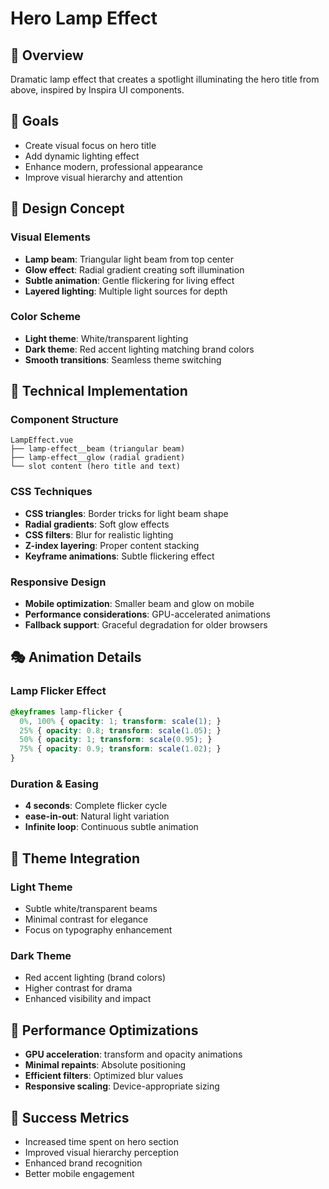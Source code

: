 # Hero Lamp Effect

## 📖 Overview
Dramatic lamp effect that creates a spotlight illuminating the hero title from above, inspired by Inspira UI components.

## 🎯 Goals
- Create visual focus on hero title
- Add dynamic lighting effect
- Enhance modern, professional appearance
- Improve visual hierarchy and attention

## 🎨 Design Concept

### Visual Elements
- **Lamp beam**: Triangular light beam from top center
- **Glow effect**: Radial gradient creating soft illumination
- **Subtle animation**: Gentle flickering for living effect
- **Layered lighting**: Multiple light sources for depth

### Color Scheme
- **Light theme**: White/transparent lighting
- **Dark theme**: Red accent lighting matching brand colors
- **Smooth transitions**: Seamless theme switching

## 🔧 Technical Implementation

### Component Structure
```
LampEffect.vue
├── lamp-effect__beam (triangular beam)
├── lamp-effect__glow (radial gradient)
└── slot content (hero title and text)
```

### CSS Techniques
- **CSS triangles**: Border tricks for light beam shape
- **Radial gradients**: Soft glow effects
- **CSS filters**: Blur for realistic lighting
- **Z-index layering**: Proper content stacking
- **Keyframe animations**: Subtle flickering effect

### Responsive Design
- **Mobile optimization**: Smaller beam and glow on mobile
- **Performance considerations**: GPU-accelerated animations
- **Fallback support**: Graceful degradation for older browsers

## 🎭 Animation Details

### Lamp Flicker Effect
```scss
@keyframes lamp-flicker {
  0%, 100% { opacity: 1; transform: scale(1); }
  25% { opacity: 0.8; transform: scale(1.05); }
  50% { opacity: 1; transform: scale(0.95); }
  75% { opacity: 0.9; transform: scale(1.02); }
}
```

### Duration & Easing
- **4 seconds**: Complete flicker cycle
- **ease-in-out**: Natural light variation
- **Infinite loop**: Continuous subtle animation

## 🌙 Theme Integration

### Light Theme
- Subtle white/transparent beams
- Minimal contrast for elegance
- Focus on typography enhancement

### Dark Theme
- Red accent lighting (brand colors)
- Higher contrast for drama
- Enhanced visibility and impact

## 📱 Performance Optimizations
- **GPU acceleration**: transform and opacity animations
- **Minimal repaints**: Absolute positioning
- **Efficient filters**: Optimized blur values
- **Responsive scaling**: Device-appropriate sizing

## 🎯 Success Metrics
- Increased time spent on hero section
- Improved visual hierarchy perception
- Enhanced brand recognition
- Better mobile engagement
